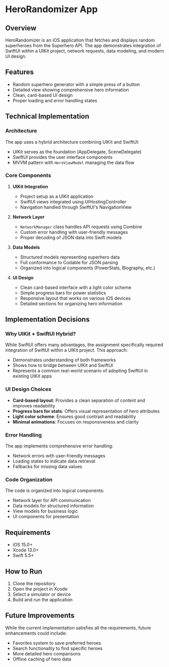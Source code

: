 # HeroRandomizer App

## Overview
HeroRandomizer is an iOS application that fetches and displays random superheroes from the Superhero API. The app demonstrates integration of SwiftUI within a UIKit project, network requests, data modeling, and modern UI design.

## Features
- Random superhero generator with a simple press of a button
- Detailed view showing comprehensive hero information
- Clean, card-based UI design
- Proper loading and error handling states

## Technical Implementation

### Architecture
The app uses a hybrid architecture combining UIKit and SwiftUI:
- UIKit serves as the foundation (AppDelegate, SceneDelegate)
- SwiftUI provides the user interface components
- MVVM pattern with `HeroViewModel` managing the data flow

### Core Components
1. **UIKit Integration**
   - Project setup as a UIKit application
   - SwiftUI views integrated using UIHostingController
   - Navigation handled through SwiftUI's NavigationView

2. **Network Layer**
   - `NetworkManager` class handles API requests using Combine
   - Custom error handling with user-friendly messages
   - Proper decoding of JSON data into Swift models

3. **Data Models**
   - Structured models representing superhero data
   - Full conformance to Codable for JSON parsing
   - Organized into logical components (PowerStats, Biography, etc.)

4. **UI Design**
   - Clean card-based interface with a light color scheme
   - Simple progress bars for power statistics
   - Responsive layout that works on various iOS devices
   - Detailed sections for organizing hero information

## Implementation Decisions

### Why UIKit + SwiftUI Hybrid?
While SwiftUI offers many advantages, the assignment specifically required integration of SwiftUI within a UIKit project. This approach:
- Demonstrates understanding of both frameworks
- Shows how to bridge between UIKit and SwiftUI
- Represents a common real-world scenario of adopting SwiftUI in existing UIKit apps

### UI Design Choices
- **Card-based layout**: Provides a clean separation of content and improves readability
- **Progress bars for stats**: Offers visual representation of hero attributes
- **Light color scheme**: Ensures good contrast and readability
- **Minimal animations**: Focuses on responsiveness and clarity

### Error Handling
The app implements comprehensive error handling:
- Network errors with user-friendly messages
- Loading states to indicate data retrieval
- Fallbacks for missing data values

### Code Organization
The code is organized into logical components:
- Network layer for API communication
- Data models for structured information
- View models for business logic
- UI components for presentation

## Requirements
- iOS 15.0+
- Xcode 13.0+
- Swift 5.5+

## How to Run
1. Clone the repository
2. Open the project in Xcode
3. Select a simulator or device
4. Build and run the application

## Future Improvements
While the current implementation satisfies all the requirements, future enhancements could include:
- Favorites system to save preferred heroes
- Search functionality to find specific heroes
- More detailed hero comparisons
- Offline caching of hero data
